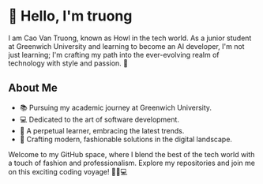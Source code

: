 # 👋 Hello, I'm truong

I am Cao Van Truong, known as Howl in the tech world. As a junior student at Greenwich University and learning to become an AI developer, I'm not just learning; I'm crafting my path into the ever-evolving realm of technology with style and passion. 🚀

## About Me

- 📚 Pursuing my academic journey at Greenwich University.
- 💻 Dedicated to the art of software development.
- 🌱 A perpetual learner, embracing the latest trends.
- 🚀 Crafting modern, fashionable solutions in the digital landscape.

Welcome to my GitHub space, where I blend the best of the tech world with a touch of fashion and professionalism. Explore my repositories and join me on this exciting coding voyage! 💼👔💻
